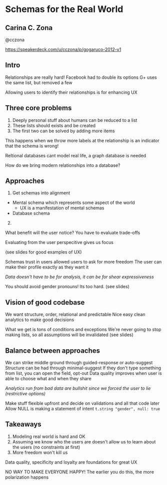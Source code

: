 # Schemas for the Real World
## Carina C. Zona
@cczona

https://speakerdeck.com/u/cczona/p/gogaruco-2012-v1

## Intro
Relationships are really hard!
Facebook had to double its options
G+ uses the same list, but removed a few

Allowing users to identify their relationships is for enhancing UX

## Three core problems

1. Deeply personal stuff about humans can be reduced to a list
2. These lists should exists and be created
3. The first two can be solved by adding more items

This happens when we throw more labels at the relationship is an indicator that the schema is wrong!

Reltional databases cant model real life, a graph database is needed

How do we bring modern relationships into a database?

## Approaches

1. Get schemas into alignment
  * Mental schema which represents some aspect of the world
    * UX is a manifestation of mental schemas
  * Database schema
2. 

What benefit will the user notice?
You have to evaluate trade-offs

Evaluating from the user perspecitive gives us focus

(see slides for good examples of UX)

Schemas trust in users allowed users to ask for more freedom
The user can make their profile exactly as they want it

*Data doesn't have to be for analysis, it can be for shear expressiveness*

You should avoid gender pronouns! Its too hard. (see slides)

## Vision of good codebase
We want structure, order, relational and predictable
Nice easy clean analytics to make good decisions

What we get is tons of conditions and exceptions
We're never going to stop making lists, so all assumptions will be invalidated
(see slides)

## Balance between approaches
We can strike middle ground through guided-response or auto-suggest
Structure can be had through minimal-suggest 
  If they don't type something from list, you can open the field, opt-out
  Data quality improves when user is able to choose what and when they share

*Analytics run from bad data are bullshit since we forced the user to lie (restrictive options)*

Make stuff flexible upfront and decide on validations and all that code later
Allow NULL is making a statement of intent
`t.string "gender", null: true`

## Takeaways
1. Modeling real world is hard and OK
2. Assuming we know who the users are doesn't allow us to learn about the users (no constraints at first)
3. More freedom won't kill us
  
Data quality, specificity and loyalty are foundations for great UX


NO WAY TO MAKE EVERYONE HAPPY!
The earlier you do this, the more polarization happens















